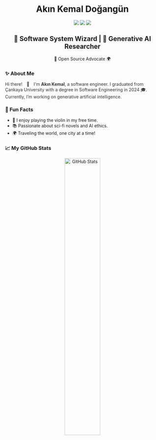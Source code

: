 <h1 align="center">Akın Kemal Doğangün</h1>
<p align="center">
    <a href="https://github.com/akinkemal" target="_blank"><img src="https://img.shields.io/badge/-Github-000?style=flat-square&logo=Github&logoColor=white"/></a>
    <a href="https://www.linkedin.com/in/akinkemaldogangun" target="_blank"><img src="https://img.shields.io/badge/-LinkedIn-blue?style=flat-square&logo=Linkedin&logoColor=white"/></a>
    <a href="https://medium.com/@dogangunakin" target="_blank"><img src="https://img.shields.io/badge/-Medium-66cdaa?style=flat-square&logo=Medium&logoColor=white"/></a>
</p>

<h2 align="center"><strong>🚀 Software System Wizard | 🤖 Generative AI Researcher</strong></h2>
<p align="center">💚 Open Source Advocate 🌍</p>

### ✨ About Me
<p style="color: #333; font-size: 14px;">
Hi there! <span style="margin:0 10px;">👋</span> I'm <strong>Akın Kemal</strong>, a software engineer. I graduated from Çankaya University with a degree in Software Engineering in 2024 🎓. Currently, I’m working on generative artificial intelligence.
</p>

### 🎯 Fun Facts
- 🎻 I enjoy playing the violin in my free time.  
- 📚 Passionate about sci-fi novels and AI ethics.  
- 🌍 Traveling the world, one city at a time!

### 📈 My GitHub Stats
<div align="center">
    <img src="https://github-readme-stats.vercel.app/api?username=akinkemal&show_icons=true&theme=white&hide_title=true" alt="GitHub Stats" width="48%"/>
</div>
